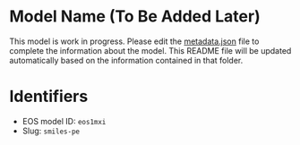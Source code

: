 # Model Name (To Be Added Later)
This model is work in progress. Please edit the [metadata.json](metadata.json) file to complete the information about the model. This README file will be updated automatically based on the information contained in that folder.

# Identifiers
* EOS model ID: `eos1mxi`
* Slug: `smiles-pe`